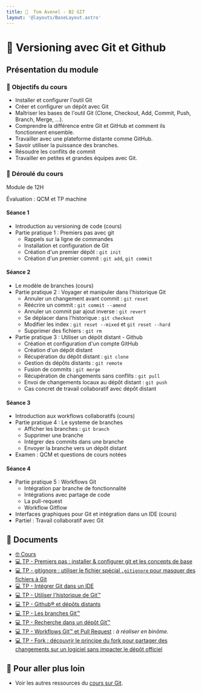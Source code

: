 ```yaml
---
title: 󰊤  Tom Avenel - B2 GIT
layout: '@layouts/BaseLayout.astro'
---
```


# 󰊤  Versioning avec Git et Github

## Présentation du module

### 🎯 Objectifs du cours

- Installer et configurer l'outil Git
- Créer et configurer un dépôt avec Git
- Maîtriser les bases de l'outil Git (Clone, Checkout, Add, Commit, Push, Branch, Merge, ...).
- Comprendre la différence entre Git et GitHub et comment ils fonctionnent ensemble.
- Travailler avec une plateforme distante comme GitHub.
- Savoir utiliser la puissance des branches.
- Résoudre les conflits de commit
- Travailler en petites et grandes équipes avec Git.

### 📅 Déroulé du cours

Module de 12H

Évaluation : QCM et TP machine

#### Séance 1

- Introduction au versioning de code (cours)
- Partie pratique 1 : Premiers pas avec git
  - Rappels sur la ligne de commandes
  - Installation et configuration de Git
  - Création d'un premier dépôt : `git init`
  - Création d'un premier commit : `git add`, `git commit`

#### Séance 2

- Le modèle de branches (cours)
- Partie pratique 2 : Voyager et manipuler dans l'historique Git
  - Annuler un changement avant commit : `git reset`
  - Réécrire un commit : `git commit --amend`
  - Annuler un commit par ajout inverse : `git revert`
  - Se déplacer dans l'historique : `git checkout`
  - Modifier les index : `git reset --mixed` et `git reset --hard`
  - Supprimer des fichiers : `git rm`
- Partie pratique 3 : Utiliser un dépôt distant - Github
  - Création et configuration d'un compte GitHub
  - Création d'un dépôt distant
  - Récupération du dépôt distant : `git clone`
  - Gestion ds dépôts distants : `git remote`
  - Fusion de commits : `git merge`
  - Récupération de changements sans conflits : `git pull`
  - Envoi de changements locaux au dépôt distant : `git push`
  - Cas concret de travail collaboratif avec dépôt distant

#### Séance 3

- Introduction aux workflows collaboratifs (cours)
- Partie pratique 4 : Le systeme de branches
  - Afficher les branches : `git branch`
  - Supprimer une branche
  - Intégrer des commits dans une branche
  - Envoyer la branche vers un dépôt distant
- Examen : QCM et questions de cours notées

#### Séance 4

- Partie pratique 5 : Workflows Git
  - Intégration par branche de fonctionnalité
  - Intégrations avec partage de code
  - La pull-request
  - Workflow Gitflow
- Interfaces graphiques pour Git et intégration dans un IDE (cours)
- Partiel : Travail collaboratif avec Git

## 📑 Documents

- [🤓 Cours](/git/cours)
- [💻 TP - Premiers pas : installer & configurer git et les concepts de base](/git/tp-commit)
- [💻 TP - gitignore : utiliser le fichier spécial `.gitignore` pour masquer des fichiers à Git](/git/tp-gitignore)
- [💻 TP - Intégrer Git dans un IDE](/git/tp-ide)
- [💻 TP - Utiliser l'historique de Git™](/git/tp-historique)
- [💻 TP - Github® et dépôts distants](/git/tp-github)
- [💻 TP - Les branches Git™](/git/tp-branches)
- [💻 TP - Recherche dans un dépôt Git™](/git/tp-grep)
- [💻 TP - Workflows Git™ et Pull Request](/git/tp-workflows-pr) : _à réaliser en binôme._
- [💻 TP - Fork : découvrir le principe du fork pour partager des changements sur un logiciel sans impacter le dépôt officiel](/git/tp-fork)
## 🚀 Pour aller plus loin

- Voir les autres ressources du [cours sur Git](/git).
